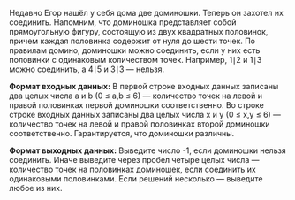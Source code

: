 Недавно Егор нашёл у себя дома две доминошки. Теперь он захотел их соединить. Напомним, что доминошка представляет собой прямоугольную фигуру, состоящую из двух квадратных половинок, причем каждая половинка содержит от нуля до шести точек. По правилам домино, доминошки можно соединить, если у них есть половинки с одинаковым количеством точек. Например, 1∣2 и 1∣3 можно соединить, а 4∣5 и 3∣3 — нельзя. 

**Формат входных данных:**
В первой строке входных данных записаны два целых числа a и b (0 ≤ a,b ≤ 6) — количество точек на левой и правой половинках первой доминошки соответственно. Во строке строке входных данных записаны два целых числа x и y (0 ≤ x,y ≤ 6) — количество точек на левой и правой половинках второй доминошки соответственно. Гарантируется, что доминошки различны.

**Формат выходных данных:**
Выведите число -1, если доминошки нельзя соединить. Иначе выведите через пробел четыре целых числа — количество точек на половинках доминошек, если соединить их одинаковыми половинками. Если решений несколько — выведите любое из них.